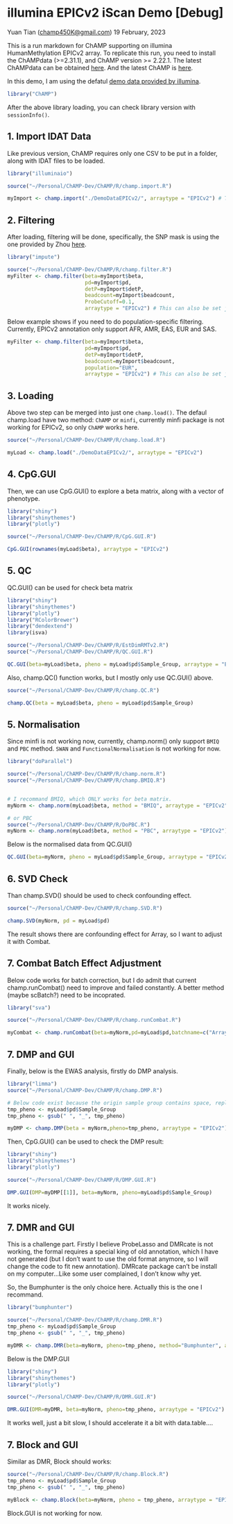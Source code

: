 illumina EPICv2 iScan Demo \[Debug\]
================
Yuan Tian (<champ450K@gmail.com>)
19 February, 2023

This is a run markdown for ChAMP supporting on illumina HumanMethylation
EPICv2 array. To replicate this run, you need to install the ChAMPdata
(\>=2.31.1), and ChAMP version \>= 2.22.1. The latest ChAMPdata can be
obtained [here](https://github.com/YuanTian1991/ChAMPdata). And the
latest ChAMP is [here](https://github.com/YuanTian1991/ChAMP).

In this demo, I am using the defatul [demo data provided by
illumina](https://emea.support.illumina.com/array/array_kits/infinium-methylationepic-beadchip-kit/downloads.html).

``` r
library("ChAMP")
```

After the above library loading, you can check library version with
`sessionInfo()`.

## 1. Import IDAT Data

Like previous version, ChAMP requires only one CSV to be put in a
folder, along with IDAT files to be loaded.

``` r
library("illuminaio")

source("~/Personal/ChAMP-Dev/ChAMP/R/champ.import.R")

myImport <- champ.import("./DemoDataEPICv2/", arraytype = "EPICv2") # This can also be set just as `EPIC`
```

## 2. Filtering

After loading, filtering will be done, specifically, the SNP mask is
using the one provided by Zhou
[here](http://zwdzwd.github.io/InfiniumAnnotation).

``` r
library("impute")

source("~/Personal/ChAMP-Dev/ChAMP/R/champ.filter.R")
myFilter <- champ.filter(beta=myImport$beta, 
                         pd=myImport$pd, 
                         detP=myImport$detP,
                         beadcount=myImport$beadcount, 
                         ProbeCutoff=0.1,
                         arraytype = "EPICv2") # This can also be set just as `EPIC`
```

Below example shows if you need to do population-specific filtering.
Currently, EPICv2 annotation only support AFR, AMR, EAS, EUR and SAS.

``` r
myFilter <- champ.filter(beta=myImport$beta, 
                         pd=myImport$pd, 
                         detP=myImport$detP,
                         beadcount=myImport$beadcount,
                         population="EUR",
                         arraytype = "EPICv2") # This can also be set just as `EPIC`
```

## 3. Loading

Above two step can be merged into just one `champ.load()`. The defaul
champ.load have two method: `ChAMP` or `minfi`, currently minfi package
is not working for EPICv2, so only `ChAMP` works here.

``` r
source("~/Personal/ChAMP-Dev/ChAMP/R/champ.load.R")

myLoad <- champ.load("./DemoDataEPICv2/", arraytype = "EPICv2")
```

## 4. CpG.GUI

Then, we can use CpG.GUI() to explore a beta matrix, along with a vector
of phenotype.

``` r
library("shiny")
library("shinythemes")
library("plotly")

source("~/Personal/ChAMP-Dev/ChAMP/R/CpG.GUI.R")

CpG.GUI(rownames(myLoad$beta), arraytype = "EPICv2")
```

## 5. QC

QC.GUI() can be used for check beta matrix

``` r
library("shiny")
library("shinythemes")
library("plotly")
library("RColorBrewer")
library("dendextend")
library(isva)

source("~/Personal/ChAMP-Dev/ChAMP/R/EstDimRMTv2.R")
source("~/Personal/ChAMP-Dev/ChAMP/R/QC.GUI.R")

QC.GUI(beta=myLoad$beta, pheno = myLoad$pd$Sample_Group, arraytype = "EPICv2")
```

Also, champ.QC() function works, but I mostly only use QC.GUI() above.

``` r
source("~/Personal/ChAMP-Dev/ChAMP/R/champ.QC.R")

champ.QC(beta = myLoad$beta, pheno = myLoad$pd$Sample_Group)
```

## 5. Normalisation

Since minfi is not working now, currently, champ.norm() only support
`BMIQ` and `PBC` method. `SWAN` and `FunctionalNormalisation` is not
working for now.

``` r
library("doParallel")

source("~/Personal/ChAMP-Dev/ChAMP/R/champ.norm.R")
source("~/Personal/ChAMP-Dev/ChAMP/R/champ.BMIQ.R")


# I recommand BMIQ, which ONLY works for beta matrix.
myNorm <- champ.norm(myLoad$beta, method = "BMIQ", arraytype = "EPICv2")

# or PBC
source("~/Personal/ChAMP-Dev/ChAMP/R/DoPBC.R")
myNorm <- champ.norm(myLoad$beta, method = "PBC", arraytype = "EPICv2")
```

Below is the normalised data from QC.GUI()

``` r
QC.GUI(beta=myNorm, pheno = myLoad$pd$Sample_Group, arraytype = "EPICv2")
```

## 6. SVD Check

Than champ.SVD() should be used to check confounding effect.

``` r
source("~/Personal/ChAMP-Dev/ChAMP/R/champ.SVD.R")

champ.SVD(myNorm, pd = myLoad$pd)
```

The result shows there are confounding effect for Array, so I want to
adjust it with Combat.

## 7. Combat Batch Effect Adjustment

Below code works for batch correction, but I do admit that current
champ.runCombat() need to improve and failed constantly. A better method
(maybe scBatch?) need to be incoprated.

``` r
library("sva")

source("~/Personal/ChAMP-Dev/ChAMP/R/champ.runCombat.R")

myCombat <- champ.runCombat(beta=myNorm,pd=myLoad$pd,batchname=c("Array"))
```

## 7. DMP and GUI

Finally, below is the EWAS analysis, firstly do DMP analysis.

``` r
library("limma")
source("~/Personal/ChAMP-Dev/ChAMP/R/champ.DMP.R")

# Below code exist because the origin sample group contains space, replace it with `_` works.
tmp_pheno <- myLoad$pd$Sample_Group
tmp_pheno <- gsub(" ", "_", tmp_pheno)

myDMP <- champ.DMP(beta = myNorm,pheno=tmp_pheno, arraytype = "EPICv2")
```

Then, CpG.GUI() can be used to check the DMP result:

``` r
library("shiny")
library("shinythemes")
library("plotly")

source("~/Personal/ChAMP-Dev/ChAMP/R/DMP.GUI.R")

DMP.GUI(DMP=myDMP[[1]], beta=myNorm, pheno=myLoad$pd$Sample_Group)
```

It works nicely.

## 7. DMR and GUI

This is a challenge part. Firstly I believe ProbeLasso and DMRcate is
not working, the formal requires a special king of old annotation, which
I have not generated (but I don’t want to use the old format anymore, so
I will change the code to fit new annotation). DMRcate package can’t be
install on my computer…Like some user complained, I don’t know why yet.

So, the Bumphunter is the only choice here. Actually this is the one I
recommand.

``` r
library("bumphunter")

source("~/Personal/ChAMP-Dev/ChAMP/R/champ.DMR.R")
tmp_pheno <- myLoad$pd$Sample_Group
tmp_pheno <- gsub(" ", "_", tmp_pheno)

myDMR <- champ.DMR(beta=myNorm, pheno=tmp_pheno, method="Bumphunter", arraytype = "EPICv2")
```

Below is the DMP.GUI

``` r
library("shiny")
library("shinythemes")
library("plotly")

source("~/Personal/ChAMP-Dev/ChAMP/R/DMR.GUI.R")

DMR.GUI(DMR=myDMR, beta=myNorm, pheno=tmp_pheno, arraytype = "EPICv2")
```

It works well, just a bit slow, I should accelerate it a bit with
data.table….

## 7. Block and GUI

Similar as DMR, Block should works:

``` r
source("~/Personal/ChAMP-Dev/ChAMP/R/champ.Block.R")
tmp_pheno <- myLoad$pd$Sample_Group
tmp_pheno <- gsub(" ", "_", tmp_pheno)

myBlock <- champ.Block(beta=myNorm, pheno = tmp_pheno, arraytype = "EPICv2")
```

Block.GUI is not working for now.
